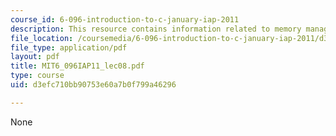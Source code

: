 ```yaml
---
course_id: 6-096-introduction-to-c-january-iap-2011
description: This resource contains information related to memory management.
file_location: /coursemedia/6-096-introduction-to-c-january-iap-2011/d3efc710bb90753e60a7b0f799a46296_MIT6_096IAP11_lec08.pdf
file_type: application/pdf
layout: pdf
title: MIT6_096IAP11_lec08.pdf
type: course
uid: d3efc710bb90753e60a7b0f799a46296

---
```

None